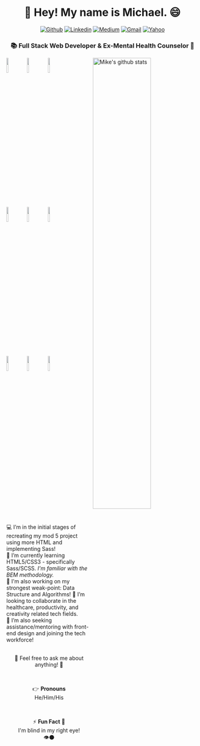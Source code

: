 <h1 align="center"> 👋 Hey! My name is Michael. 😄 </h1>

<div align="center">

[![Github](https://img.shields.io/badge/-Github-000?style=flat&logo=Github&logoColor=white)](https://github.com/jiangmichael1)
[![Linkedin](https://img.shields.io/badge/-LinkedIn-blue?style=flat&logo=Linkedin&logoColor=white)](https://www.linkedin.com/in/jiangmichael1/)
[![Medium](https://img.shields.io/badge/-Medium-12100e?style=flat&logo=Medium&logoColor=white)](https://medium.com/@jiams)
[![Gmail](https://img.shields.io/badge/-Gmail-c14438?style=flat&logo=Gmail&logoColor=white)](mailto:jiangmichael1@gmail.com)
[![Yahoo](https://img.shields.io/badge/-Yahoo-6001d2?style=flat&logo=Yahoo&logoColor=white)](mailto:jiangm1@yahoo.com)

</div>

<h3 align="center">📚 Full Stack Web Developer & Ex-Mental Health Counselor 🍵 </h3>

<p>
  <a href="https://github.com/jiangmichael1">
    <img width="55%" align="right" alt="Mike's github stats" src="https://github-readme-stats.vercel.app/api?username=jiangmichael1&count_private=true&theme=buefy&show_icons=true&hide_border=true" />
  </a>
  
  <code><a href="https://www.ruby-lang.org/en/"><img width="10%" src="https://www.vectorlogo.zone/logos/ruby-lang/ruby-lang-ar21.svg"></a></code>
  <code><a href="https://www.javascript.com/"><img width="10%" src="https://www.vectorlogo.zone/logos/javascript/javascript-ar21.svg"></a></code>
  <code><a href="https://reactjs.org/"><img width="10%" src="https://www.vectorlogo.zone/logos/reactjs/reactjs-ar21.svg"></a></code>
  <br />
  <code><a href="https://www.python.org/"><img width="10%" src="https://www.vectorlogo.zone/logos/python/python-ar21.svg"></a></code>
  <code><a href="https://sass-lang.com/"><img width="10%" src="https://www.vectorlogo.zone/logos/sass-lang/sass-lang-ar21.svg"></a></code>
  <code><a href="https://developer.mozilla.org/en-US/docs/Web/Guide/HTML/HTML5"><img width="10%" src="https://www.vectorlogo.zone/logos/w3_html5/w3_html5-ar21.svg"></a></code>
  <br />
  <code><a href="https://www.postgresql.org/"><img width="10%" src="https://www.vectorlogo.zone/logos/postgresql/postgresql-ar21.svg"></a></code>
  <code><a href="https://github.com/"><img width="10%" src="https://www.vectorlogo.zone/logos/github/github-ar21.svg"></a></code>
  <code><a href="https://visualstudio.microsoft.com/"><img width="10%" src="https://www.vectorlogo.zone/logos/visualstudio_code/visualstudio_code-ar21.svg"></a></code>
</p>
<br />
<br />
💻 I’m in the initial stages of recreating my mod 5 project using more HTML and implementing Sass!</br>
🌱 I’m currently learning HTML5/CSS3 - specifically Sass/SCSS. <i>I'm familiar with the BEM methodology.</i> </br>
🧮 I'm also working on my strongest weak-point: Data Structure and Algorithms!  
👯 I’m looking to collaborate in the healthcare, productivity, and creativity related tech fields. </br>
🤔 I’m also seeking assistance/mentoring with front-end design and joining the tech workforce!</br>

<br/>
<p align="center"> 💬 Feel free to ask me about anything! 🙋 <p>
<br/>
<p align="center">👉 <b>Pronouns</b><br/> He/Him/His</p>
<br/>
<p align="center"> ⚡ <b>Fun Fact</b> 🌟 <br/>I'm blind in my right eye! <br/>👁️⚫</p>

<!--**jiangmichael1/jiangmichael1** is a ✨ _special_ ✨ repository because its `README.md` (this file) appears on your GitHub profile.-->
